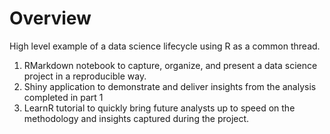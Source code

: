 # Overview

High level example of a data science lifecycle using R as a common thread.

1. RMarkdown notebook to capture, organize, and present a data science project in a reproducible way.
2. Shiny application to demonstrate and deliver insights from the analysis completed in part 1
3. LearnR tutorial to quickly bring future analysts up to speed on the methodology and insights captured during the project.